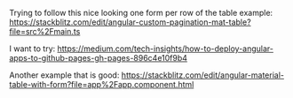 Trying to follow this nice looking one form per row of the table example:
https://stackblitz.com/edit/angular-custom-pagination-mat-table?file=src%2Fmain.ts


I want to try: https://medium.com/tech-insights/how-to-deploy-angular-apps-to-github-pages-gh-pages-896c4e10f9b4

Another example that is good: https://stackblitz.com/edit/angular-material-table-with-form?file=app%2Fapp.component.html

